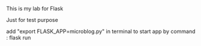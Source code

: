This is my lab for Flask

Just for test purpose

add "export FLASK_APP=microblog.py" in terminal to start app by command : flask run
